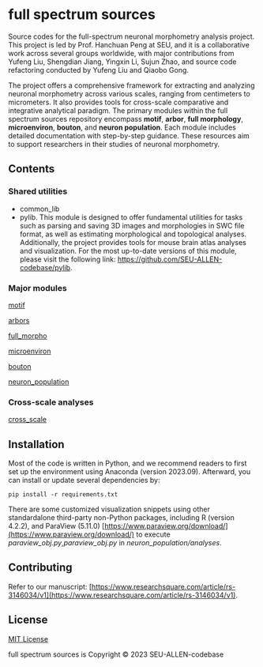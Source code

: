 # full spectrum sources
Source codes for the full-spectrum neuronal morphometry analysis project. This project is led by Prof. Hanchuan Peng at SEU, and it is a collaborative work across several groups worldwide, with major contributions from Yufeng Liu, Shengdian Jiang, Yingxin Li, Sujun Zhao, and source code refactoring conducted by Yufeng Liu and Qiaobo Gong. 

The project offers a comprehensive framework for extracting and analyzing neuronal morphometry across various scales, ranging from centimeters to micrometers. It also provides tools for cross-scale comparative and integrative analytical paradigm. The primary modules within the full spectrum sources repository encompass **motif**, **arbor**, **full morphology**, **microenviron**, **bouton**, and **neuron population**. Each module includes detailed documentation with step-by-step guidance. These resources aim to support researchers in their studies of neuronal morphometry.

## Contents

### Shared utilities
- common_lib
- pylib. This module is designed to offer fundamental utilities for tasks such as parsing and saving 3D images and morphologies in SWC file format, as well as estimating morphological and topological analyses. Additionally, the project provides tools for mouse brain atlas analyses and visualization. For the most up-to-date versions of this module, please visit the following link: https://github.com/SEU-ALLEN-codebase/pylib.

### Major modules
[motif](./motif/README.md)

[arbors](./arbors/README.md)

[full_morpho](./full_morpho/README.md)

[microenviron](./microenviron/README.md)

[bouton](./bouton/README.md)

[neuron_population](./neuron_population/README.md)

### Cross-scale analyses
[cross_scale](./cross_scale/README.md)

## Installation
Most of the code is written in Python, and we recommend readers to first set up the environment using Anaconda (version 2023.09). Afterward, you can install or update several dependencies by:

	pip install -r requirements.txt

There are some customized visualization snippets using other standardalone third-party non-Python packages, including R (version 4.2.2), and ParaView (5.11.0) [https://www.paraview.org/download/](https://www.paraview.org/download/) to execute *paraview\_obj.py*,*paraview\_obj.py* in *neuron_population/analyses*.

## Contributing
Refer to our manuscript: [https://www.researchsquare.com/article/rs-3146034/v1](https://www.researchsquare.com/article/rs-3146034/v1).

## License
[MIT License](./LICENSE)

full spectrum sources is Copyright © 2023 SEU-ALLEN-codebase

